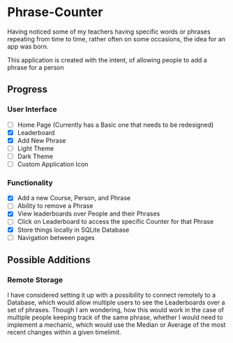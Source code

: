# Phrase-Counter

Having noticed some of my teachers having specific words or phrases repeating from time to time, rather often on some occasions, the idea for an app was born.

This application is created with the intent, of allowing people to add a phrase for a person

## Progress

### User Interface
- [ ] Home Page (Currently has a Basic one that needs to be redesigned)
- [x] Leaderboard
- [x] Add New Phrase
- [ ] Light Theme
- [ ] Dark Theme
- [ ] Custom Application Icon

### Functionality
- [x] Add a new Course, Person, and Phrase
- [ ] Ability to remove a Phrase
- [x] View leaderboards over People and their Phrases
- [ ] Click on Leaderboard to access the specific Counter for that Phrase
- [x] Store things locally in SQLite Database
- [ ] Navigation between pages

## Possible Additions

### Remote Storage

I have considered setting it up with a possibility to connect remotely to a Database, which would allow multiple users to see the Leaderboards over a set of phrases. Though I am wondering, how this would work in the case of multiple people keeping track of the same phrase, whether I would need to implement a mechanic, which would use the Median or Average of the most recent changes within a given timelimit.
